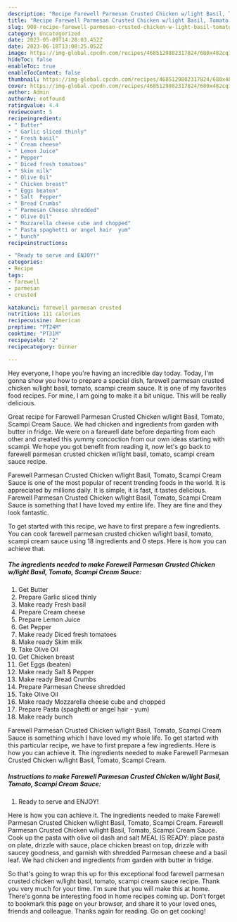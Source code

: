 ```yaml
---
description: "Recipe Farewell Parmesan Crusted Chicken w/light Basil, Tomato, Scampi Cream Sauce the Delicious}"
title: "Recipe Farewell Parmesan Crusted Chicken w/light Basil, Tomato, Scampi Cream Sauce the Delicious}"
slug: 908-recipe-farewell-parmesan-crusted-chicken-w-light-basil-tomato-scampi-cream-sauce-the-delicious
category: Uncategorized
date: 2023-05-09T14:28:03.452Z
date: 2023-06-18T13:08:25.052Z
image: https://img-global.cpcdn.com/recipes/4685129802317824/680x482cq70/farewell-parmesan-crusted-chicken-wlight-basil-tomato-scampi-cream-sauce-recipe-main-photo.jpg
hideToc: false
enableToc: true
enableTocContent: false
thumbnail: https://img-global.cpcdn.com/recipes/4685129802317824/680x482cq70/farewell-parmesan-crusted-chicken-wlight-basil-tomato-scampi-cream-sauce-recipe-main-photo.jpg
cover: https://img-global.cpcdn.com/recipes/4685129802317824/680x482cq70/farewell-parmesan-crusted-chicken-wlight-basil-tomato-scampi-cream-sauce-recipe-main-photo.jpg
author: Admin
authorAv: notfound
ratingvalue: 4.4
reviewcount: 5
recipeingredient:
- " Butter"
- " Garlic sliced thinly"
- " Fresh basil"
- " Cream cheese"
- " Lemon Juice"
- " Pepper"
- " Diced fresh tomatoes"
- " Skim milk"
- " Olive Oil"
- " Chicken breast"
- " Eggs beaten"
- " Salt  Pepper"
- " Bread Crumbs"
- " Parmesan Cheese shredded"
- " Olive Oil"
- " Mozzarella cheese cube and chopped"
- " Pasta spaghetti or angel hair  yum"
- " bunch"
recipeinstructions:

- "Ready to serve and ENJOY!"
categories:
- Recipe
tags:
- farewell
- parmesan
- crusted

katakunci: farewell parmesan crusted 
nutrition: 111 calories
recipecuisine: American
preptime: "PT24M"
cooktime: "PT31M"
recipeyield: "2"
recipecategory: Dinner

---
```



Hey everyone, I hope you're having an incredible day today. Today, I'm gonna show you how to prepare a special dish, farewell parmesan crusted chicken w/light basil, tomato, scampi cream sauce. It is one of my favorites food recipes. For mine, I am going to make it a bit unique. This will be really delicious.

Great recipe for Farewell Parmesan Crusted Chicken w/light Basil, Tomato, Scampi Cream Sauce. We had chicken and ingredients from garden with butter in fridge. We were on a farewell date before departing from each other and created this yummy concoction from our own ideas starting with scampi. We hope you got benefit from reading it, now let&#39;s go back to farewell parmesan crusted chicken w/light basil, tomato, scampi cream sauce recipe.

Farewell Parmesan Crusted Chicken w/light Basil, Tomato, Scampi Cream Sauce is one of the most popular of recent trending foods in the world. It is appreciated by millions daily. It is simple, it is fast, it tastes delicious. Farewell Parmesan Crusted Chicken w/light Basil, Tomato, Scampi Cream Sauce is something that I have loved my entire life. They are fine and they look fantastic.


To get started with this recipe, we have to first prepare a few ingredients. You can cook farewell parmesan crusted chicken w/light basil, tomato, scampi cream sauce using 18 ingredients and 0 steps. Here is how you can achieve that.

<!--inarticleads1-->

##### The ingredients needed to make Farewell Parmesan Crusted Chicken w/light Basil, Tomato, Scampi Cream Sauce:

1. Get  Butter
1. Prepare  Garlic sliced thinly
1. Make ready  Fresh basil
1. Prepare  Cream cheese
1. Prepare  Lemon Juice
1. Get  Pepper
1. Make ready  Diced fresh tomatoes
1. Make ready  Skim milk
1. Take  Olive Oil
1. Get  Chicken breast
1. Get  Eggs (beaten)
1. Make ready  Salt &amp; Pepper
1. Make ready  Bread Crumbs
1. Prepare  Parmesan Cheese shredded
1. Take  Olive Oil
1. Make ready  Mozzarella cheese cube and chopped
1. Prepare  Pasta (spaghetti or angel hair - yum)
1. Make ready  bunch


Farewell Parmesan Crusted Chicken w/light Basil, Tomato, Scampi Cream Sauce is something which I have loved my whole life. To get started with this particular recipe, we have to first prepare a few ingredients. Here is how you can achieve it. The ingredients needed to make Farewell Parmesan Crusted Chicken w/light Basil, Tomato, Scampi Cream. 

<!--inarticleads2-->

##### Instructions to make Farewell Parmesan Crusted Chicken w/light Basil, Tomato, Scampi Cream Sauce:


1. Ready to serve and ENJOY!

Here is how you can achieve it. The ingredients needed to make Farewell Parmesan Crusted Chicken w/light Basil, Tomato, Scampi Cream. Farewell Parmesan Crusted Chicken w/light Basil, Tomato, Scampi Cream Sauce. Cook up the pasta with olive oil dash and salt MEAL IS READY: place pasta on plate, drizzle with sauce, place chicken breast on top, drizzle with saucey goodness, and garnish with shredded Parmesan cheese and a basil leaf. We had chicken and ingredients from garden with butter in fridge. 

So that's going to wrap this up for this exceptional food farewell parmesan crusted chicken w/light basil, tomato, scampi cream sauce recipe. Thank you very much for your time. I'm sure that you will make this at home. There's gonna be interesting food in home recipes coming up. Don't forget to bookmark this page on your browser, and share it to your loved ones, friends and colleague. Thanks again for reading. Go on get cooking!
